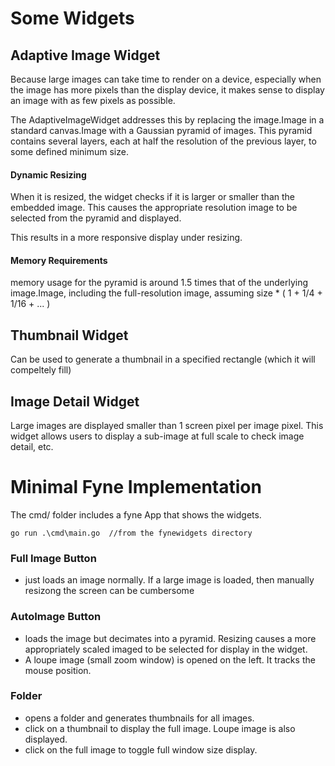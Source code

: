 # Some Widgets

## Adaptive Image Widget

Because large images can take time to render on a device, especially when the image has more pixels than the display device, it makes sense to display an image with as few pixels as possible.

The AdaptiveImageWidget addresses this by replacing the image.Image in a standard canvas.Image with a Gaussian pyramid of images. This pyramid contains several layers, each at half the resolution of the previous layer, to some defined minimum size.

#### Dynamic Resizing
When it is resized, the widget checks if it is larger or smaller than the embedded image. This causes the appropriate resolution image to be selected from the pyramid and displayed.

This results in a more responsive display under resizing.

#### Memory Requirements 
memory usage for the pyramid is around 1.5 times that of the underlying image.Image, including the full-resolution image, assuming size * ( 1 + 1/4 + 1/16 + ... )

## Thumbnail Widget

Can be used to generate a thumbnail in a specified rectangle (which it will compeltely fill)

## Image Detail Widget

Large images are displayed smaller than 1 screen pixel per image pixel. This widget allows users to display a sub-image at full scale to check image detail, etc.

# Minimal Fyne Implementation

The cmd/ folder includes a fyne App that shows the widgets.

```
go run .\cmd\main.go  //from the fynewidgets directory
```

### Full Image Button 
- just loads an image normally. If a large image is loaded, then manually resizong the screen can be cumbersome

### AutoImage Button 
- loads the image but decimates into a pyramid. Resizing causes a more appropriately scaled imaged to be selected for display in the widget.
- A loupe image (small zoom window) is opened on the left. It tracks the mouse position.

### Folder
- opens a folder and generates thumbnails for all images.
- click on a thumbnail to display the full image. Loupe image is also displayed.
- click on the full image to toggle full window size display.